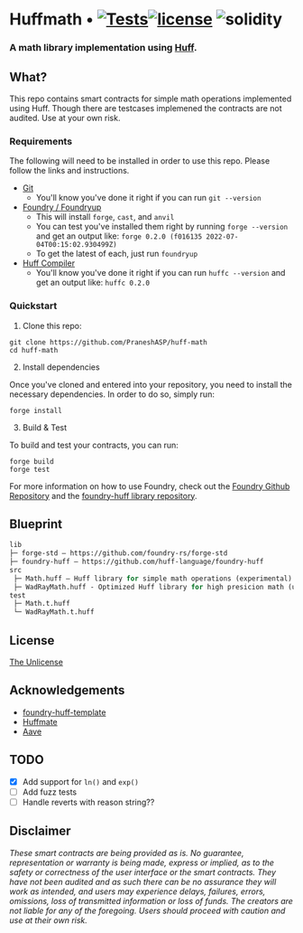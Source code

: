 # Huffmath • [![Tests](https://github.com/PraneshASP/huff-math/actions/workflows/tests.yaml/badge.svg)](https://github.com/PraneshASP/huff-math/actions/workflows/tests.yaml)[![license](https://img.shields.io/badge/Unlicense-blue.svg?label=license)](https://opensource.org/licenses/unlicense) ![solidity](https://img.shields.io/badge/solidity-%3E%3D0.8.13%20%3C0.9.0-lightgrey)

<h3>

A math library implementation using [**Huff**](https://docs.huff.sh).

</h3>
 
## What?

This repo contains smart contracts for simple math operations implemented using Huff. Though there are testcases implemened the contracts are not audited. Use at your own risk.

### Requirements

The following will need to be installed in order to use this repo. Please follow the links and instructions.

- [Git](https://git-scm.com/book/en/v2/Getting-Started-Installing-Git)
  - You'll know you've done it right if you can run `git --version`
- [Foundry / Foundryup](https://github.com/gakonst/foundry)
  - This will install `forge`, `cast`, and `anvil`
  - You can test you've installed them right by running `forge --version` and get an output like: `forge 0.2.0 (f016135 2022-07-04T00:15:02.930499Z)`
  - To get the latest of each, just run `foundryup`
- [Huff Compiler](https://docs.huff.sh/get-started/installing/)
  - You'll know you've done it right if you can run `huffc --version` and get an output like: `huffc 0.2.0`

### Quickstart

1. Clone this repo:

```
git clone https://github.com/PraneshASP/huff-math
cd huff-math
```

2. Install dependencies

Once you've cloned and entered into your repository, you need to install the necessary dependencies. In order to do so, simply run:

```shell
forge install
```

3. Build & Test

To build and test your contracts, you can run:

```shell
forge build
forge test
```

For more information on how to use Foundry, check out the [Foundry Github Repository](https://github.com/foundry-rs/foundry/tree/master/forge) and the [foundry-huff library repository](https://github.com/huff-language/foundry-huff).

## Blueprint

```ml
lib
├─ forge-std — https://github.com/foundry-rs/forge-std
├─ foundry-huff — https://github.com/huff-language/foundry-huff
src
 ├─ Math.huff — Huff library for simple math operations (experimental)
 ├─ WadRayMath.huff - Optimized Huff library for high presicion math (upto 27 digit decimals)
test
 ├─ Math.t.huff
 └─ WadRayMath.t.huff
```

## License

[The Unlicense](https://github.com/PraneshASP/huff-math/blob/master/LICENSE)

## Acknowledgements

- [foundry-huff-template](https://github.com/huff-language/huff-project-template)
- [Huffmate](https://github.com/pentagonxyz/huffmate)
- [Aave](https://github.com/aave)

## TODO

- [x] Add support for `ln()` and `exp()`
- [ ] Add fuzz tests
- [ ] Handle reverts with reason string??

## Disclaimer

_These smart contracts are being provided as is. No guarantee, representation or warranty is being made, express or implied, as to the safety or correctness of the user interface or the smart contracts. They have not been audited and as such there can be no assurance they will work as intended, and users may experience delays, failures, errors, omissions, loss of transmitted information or loss of funds. The creators are not liable for any of the foregoing. Users should proceed with caution and use at their own risk._
